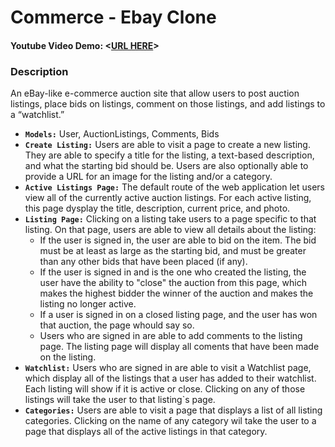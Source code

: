 # Commerce - Ebay Clone

#### Youtube Video Demo: <[URL HERE](https://www.youtube.com/watch?v=x6XXZku2PZE)>

### Description
An eBay-like e-commerce auction site that allow users to post auction listings, place bids on listings, comment on those listings, and add listings to a “watchlist.”
- **```Models:```** User, AuctionListings, Comments, Bids
- **```Create Listing:```** Users are able to visit a page to create a new listing. They are able to specify a title for the listing, a text-based description, and what the starting bid should be. Users are also optionally able to provide a URL for an image for the listing and/or a category.
- **```Active Listings Page:```** The default route of the web application let users view all of the currently active auction listings. For each active listing, this page dysplay the title, description, current price, and photo.
- **```Listing Page:```** Clicking on a listing take users to a page specific to that listing. On that page, users are able to view all details about the listing:
    -  If the user is signed in, the user are able to bid on the item. The bid must be at least as large as the starting bid, and must be greater than any other bids that have been placed (if any). 
    - If the user is signed in and is the one who created the listing, the user have the ability to "close" the auction from this page, which makes the highest bidder the winner of the auction and makes the listing no longer active.
    - If a user is signed in on a closed listing page, and the user has won that auction, the page whould say so.
    - Users who are signed in are able to add comments to the listing page. The listing page will display all coments that have been made on the listing.
- **```Watchlist:```** Users who are signed in are able to visit a Watchlist page, which display all of the listings that a user has added to their watchlist. Each listing will show if it is active or close. Clicking on any of those listings will take the user to that listing`s page.
- **```Categories:```** Users are able to visit a page that displays a list of all listing categories. Clicking on the name of any category wil take the user to a page that displays all of the active listings in that category.